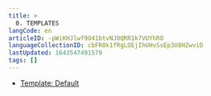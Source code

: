 ```yaml
---
title: >
  0. TEMPLATES
langCode: en
articleID: -pWiKHJlwf9O41btvNJ0QRR1k7VUYhRO
languageCollectionID: cbFR0k1fRgLOEjIhUHvSsEp3U8HZwviD
lastUpdated: 1643547491579
tags: []
---
```


-   [Template: Default](/templates/default)